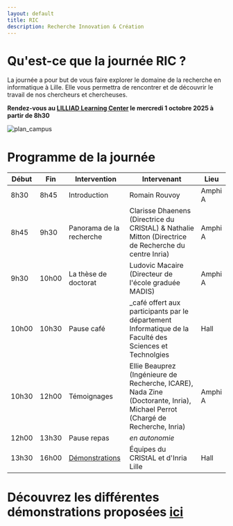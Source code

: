 ```yaml
---
layout: default
title: RIC
description: Recherche Innovation & Création
---
```


#  Qu'est-ce que la journée RIC ?

La journée a pour but de vous faire explorer le domaine de la recherche en informatique à Lille.
Elle vous permettra de rencontrer et de découvrir le travail de nos chercheurs et chercheuses.  

**Rendez-vous au [LILLIAD Learning Center](https://lilliad.univ-lille.fr) le mercredi 1 octobre 2025 à partir de 8h30**

![plan_campus](/doc/img/plan_campus_univ-lille.png)


# Programme de la journée

| Début | Fin   | Intervention                 | Intervenant                                                                                           | Lieu    |
|-------|-------|------------------------------|-------------------------------------------------------------------------------------------------------|---------|
| 8h30  | 8h45  | Introduction                 | Romain Rouvoy                                                                                         | Amphi A |
| 8h45  | 9h30  | Panorama de la recherche     | Clarisse Dhaenens (Directrice du CRIStAL) & Nathalie Mitton (Directrice de Recherche du centre Inria) | Amphi A |
| 9h30  | 10h00 | La thèse de doctorat         | Ludovic Macaire (Directeur de l'école graduée MADIS)                                                  | Amphi A |
| 10h00 | 10h30 | Pause café                   | _café offert aux participants par le département Informatique de la Faculté des Sciences et Technolgies | Hall  |
| 10h30 | 12h00 | Témoignages                  | Ellie Beauprez (Ingénieure de Recherche, ICARE), Nada Zine (Doctorante, Inria), Michael Perrot (Chargé de Recherche, Inria) | Amphi A |
| 12h00 | 13h30 | Pause repas                  | _en autonomie_                                                                                        |         |
| 13h30 | 16h00 | [Démonstrations](./demo.html)| Équipes du CRIStAL et d'Inria Lille                                                                   | Hall    |


# Découvrez les différentes démonstrations proposées [ici](./demo.html)
